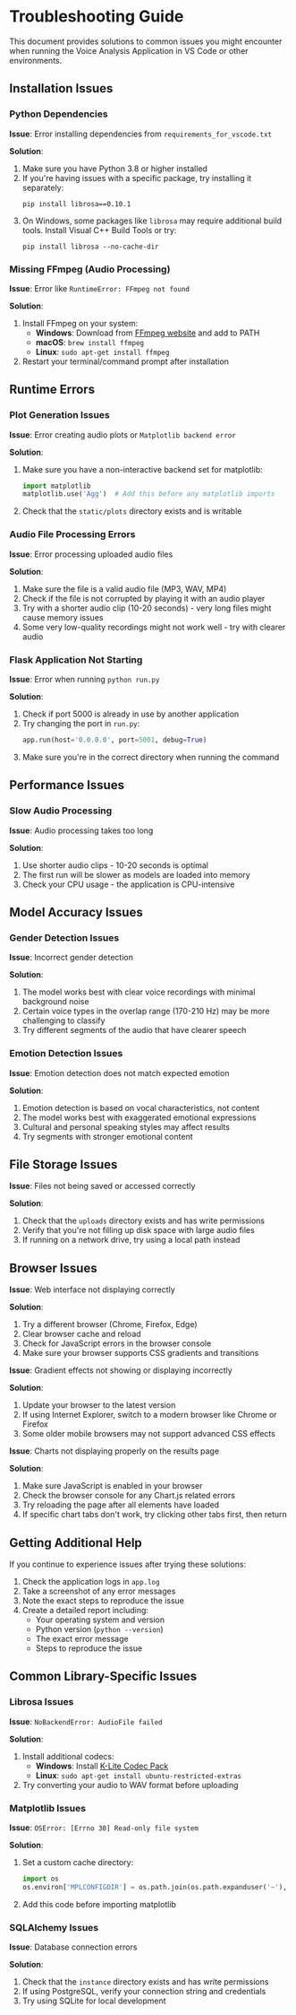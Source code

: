 # Troubleshooting Guide

This document provides solutions to common issues you might encounter when running the Voice Analysis Application in VS Code or other environments.

## Installation Issues

### Python Dependencies

**Issue**: Error installing dependencies from `requirements_for_vscode.txt`

**Solution**: 
1. Make sure you have Python 3.8 or higher installed
2. If you're having issues with a specific package, try installing it separately:
   ```
   pip install librosa==0.10.1
   ```
3. On Windows, some packages like `librosa` may require additional build tools. Install Visual C++ Build Tools or try:
   ```
   pip install librosa --no-cache-dir
   ```

### Missing FFmpeg (Audio Processing)

**Issue**: Error like `RuntimeError: FFmpeg not found`

**Solution**:
1. Install FFmpeg on your system:
   - **Windows**: Download from [FFmpeg website](https://ffmpeg.org/download.html) and add to PATH
   - **macOS**: `brew install ffmpeg`
   - **Linux**: `sudo apt-get install ffmpeg`
2. Restart your terminal/command prompt after installation

## Runtime Errors

### Plot Generation Issues

**Issue**: Error creating audio plots or `Matplotlib backend error`

**Solution**:
1. Make sure you have a non-interactive backend set for matplotlib:
   ```python
   import matplotlib
   matplotlib.use('Agg')  # Add this before any matplotlib imports
   ```
2. Check that the `static/plots` directory exists and is writable

### Audio File Processing Errors

**Issue**: Error processing uploaded audio files

**Solution**:
1. Make sure the file is a valid audio file (MP3, WAV, MP4)
2. Check if the file is not corrupted by playing it with an audio player
3. Try with a shorter audio clip (10-20 seconds) - very long files might cause memory issues
4. Some very low-quality recordings might not work well - try with clearer audio

### Flask Application Not Starting

**Issue**: Error when running `python run.py`

**Solution**:
1. Check if port 5000 is already in use by another application
2. Try changing the port in `run.py`:
   ```python
   app.run(host='0.0.0.0', port=5001, debug=True)
   ```
3. Make sure you're in the correct directory when running the command

## Performance Issues

### Slow Audio Processing

**Issue**: Audio processing takes too long

**Solution**:
1. Use shorter audio clips - 10-20 seconds is optimal
2. The first run will be slower as models are loaded into memory
3. Check your CPU usage - the application is CPU-intensive

## Model Accuracy Issues

### Gender Detection Issues

**Issue**: Incorrect gender detection

**Solution**:
1. The model works best with clear voice recordings with minimal background noise
2. Certain voice types in the overlap range (170-210 Hz) may be more challenging to classify
3. Try different segments of the audio that have clearer speech

### Emotion Detection Issues

**Issue**: Emotion detection does not match expected emotion

**Solution**:
1. Emotion detection is based on vocal characteristics, not content
2. The model works best with exaggerated emotional expressions
3. Cultural and personal speaking styles may affect results
4. Try segments with stronger emotional content

## File Storage Issues

**Issue**: Files not being saved or accessed correctly

**Solution**:
1. Check that the `uploads` directory exists and has write permissions
2. Verify that you're not filling up disk space with large audio files
3. If running on a network drive, try using a local path instead

## Browser Issues

**Issue**: Web interface not displaying correctly

**Solution**:
1. Try a different browser (Chrome, Firefox, Edge)
2. Clear browser cache and reload
3. Check for JavaScript errors in the browser console
4. Make sure your browser supports CSS gradients and transitions

**Issue**: Gradient effects not showing or displaying incorrectly

**Solution**:
1. Update your browser to the latest version
2. If using Internet Explorer, switch to a modern browser like Chrome or Firefox
3. Some older mobile browsers may not support advanced CSS effects

**Issue**: Charts not displaying properly on the results page

**Solution**:
1. Make sure JavaScript is enabled in your browser
2. Check the browser console for any Chart.js related errors
3. Try reloading the page after all elements have loaded
4. If specific chart tabs don't work, try clicking other tabs first, then return

## Getting Additional Help

If you continue to experience issues after trying these solutions:

1. Check the application logs in `app.log`
2. Take a screenshot of any error messages
3. Note the exact steps to reproduce the issue
4. Create a detailed report including:
   - Your operating system and version
   - Python version (`python --version`)
   - The exact error message
   - Steps to reproduce the issue

## Common Library-Specific Issues

### Librosa Issues

**Issue**: `NoBackendError: AudioFile failed`

**Solution**:
1. Install additional codecs:
   - **Windows**: Install [K-Lite Codec Pack](https://codecguide.com/download_kl.htm)
   - **Linux**: `sudo apt-get install ubuntu-restricted-extras`
2. Try converting your audio to WAV format before uploading

### Matplotlib Issues

**Issue**: `OSError: [Errno 30] Read-only file system`

**Solution**:
1. Set a custom cache directory:
   ```python
   import os
   os.environ['MPLCONFIGDIR'] = os.path.join(os.path.expanduser('~'), '.matplotlib')
   ```
2. Add this code before importing matplotlib

### SQLAlchemy Issues

**Issue**: Database connection errors

**Solution**:
1. Check that the `instance` directory exists and has write permissions
2. If using PostgreSQL, verify your connection string and credentials
3. Try using SQLite for local development
